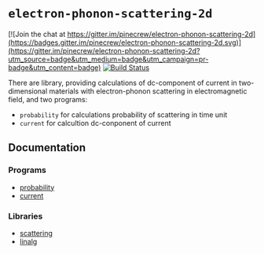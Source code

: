 # `electron-phonon-scattering-2d`
[![Join the chat at https://gitter.im/pinecrew/electron-phonon-scattering-2d](https://badges.gitter.im/pinecrew/electron-phonon-scattering-2d.svg)](https://gitter.im/pinecrew/electron-phonon-scattering-2d?utm_source=badge&utm_medium=badge&utm_campaign=pr-badge&utm_content=badge)
[![Build Status](https://travis-ci.org/pinecrew/electron-phonon-scattering-2d.svg?branch=master)](https://travis-ci.org/pinecrew/electron-phonon-scattering-2d)

There are library, providing calculations of dc-component of current in two-dimensional materials with electron-phonon scattering in electromagnetic field, and two programs:
* `probability` for calculations probability of scattering in time unit
* `current` for calcultion dc-conponent of current

## Documentation

### Programs

* [probability](http://pinecrew.github.io/electron-phonon-scattering-2d/probability/)
* [current](http://pinecrew.github.io/electron-phonon-scattering-2d/current/)

### Libraries

* [scattering](http://pinecrew.github.io/electron-phonon-scattering-2d/scattering/)
* [linalg](http://pinecrew.github.io/electron-phonon-scattering-2d/linalg/)